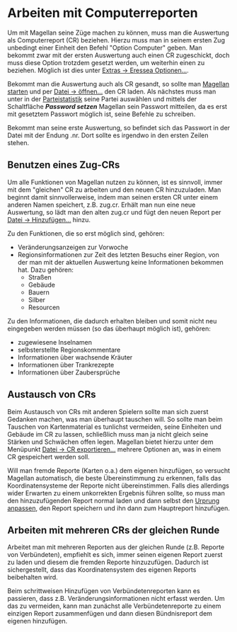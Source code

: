# Arbeiten mit Computerreporten

  Um mit Magellan seine Züge machen zu können, muss man die Auswertung als
  Computerreport (CR) beziehen. Hierzu muss man in seinem ersten Zug
  unbedingt einer Einheit den Befehl "Option Computer" geben. Man bekommt
  zwar mit der ersten Auswertung auch einen CR zugeschickt, doch muss diese
  Option trotzdem gesetzt werden, um weiterhin einen zu beziehen. Möglich
  ist dies unter [Extras -&gt; Eressea Optionen...](../../menus/extras/factionstatistics/#eresseaoptions).

Bekommt man die Auswertung auch als CR gesandt, so sollte man [Magellan starten](/de/faq#Kommandozeilenstart) und per [Datei -&gt; öffnen...](../menus/file/open.html) den CR laden.
  Als nächstes muss man unter in der [Parteistatistik](../menus/extras/factionstatistics.html) seine
  Partei auswählen und mittels der Schaltfläche <b><i>Password setzen</i></b> Magellan sein Passwort mitteilen, da es erst mit gesetztem
  Passwort möglich ist, seine Befehle zu schreiben.

  Bekommt man seine erste Auswertung, so befindet sich das Passwort in der
  Datei mit der Endung .nr. Dort sollte es irgendwo in den ersten Zeilen
  stehen.

## Benutzen eines Zug-CRs

  Um alle Funktionen von Magellan nutzen zu können, ist es sinnvoll, immer
  mit dem "gleichen" CR zu arbeiten und den neuen CR hinzuzuladen. Man
  beginnt damit sinnvollerweise, indem man seinen ersten CR unter einem
  anderen Namen speichert, z.B. zug.cr. Erhält man nun eine neue
  Auswertung, so lädt man den alten zug.cr und fügt den neuen Report per [Datei -&gt; Hinzufügen...](../../menus/file/add/) hinzu.

  Zu den Funktionen, die so erst möglich sind, gehören:

* Veränderungsanzeigen zur Vorwoche
* Regionsinformationen zur Zeit des letzten Besuchs einer Region, von der man mit der aktuellen Auswertung keine Informationen bekommen hat. Dazu gehören:
  * Straßen
  * Gebäude
  * Bauern
  * Silber
  * Resourcen


Zu den Informationen, die dadurch erhalten bleiben und somit nicht neu
eingegeben werden müssen (so das überhaupt möglich ist), gehören:

* zugewiesene Inselnamen
* selbsterstellte Regionskommentare
* Informationen über wachsende Kräuter
* Informationen über Trankrezepte
* Informationen über Zaubersprüche

## Austausch von CRs

Beim Austausch von CRs mit anderen Spielern sollte man sich zuerst
Gedanken machen, was man überhaupt tauschen will. So sollte man beim
Tauschen von Kartenmaterial es tunlichst vermeiden, seine Einheiten und
Gebäude im CR zu lassen, schließlich muss man ja nicht gleich seine
Stärken und Schwächen offen legen. Magellan bietet hierzu unter dem
Menüpunkt [Datei -&gt; CR exportieren...](../../menus/file/crexport/) mehrere Optionen an, was in einem CR gespeichert
werden soll.

Will man fremde Reporte (Karten o.a.) dem eigenen hinzufügen, so versucht
  Magellan automatisch, die beste Übereinstimmung zu erkennen, falls das
  Koordinatensysteme der Reporte nicht übereinstimmen. Falls dies
  allerdings wider Erwarten zu einem unkorrekten Ergebnis führen sollte, so
  muss man den hinzuzufügenden Report normal laden und dann selbst den [Urprung anpassen](../../menus/map/origin), den Report
  speichern und ihn dann zum Hauptreport hinzufügen.

## Arbeiten mit mehreren CRs der gleichen Runde

  Arbeitet man mit mehreren Reporten aus der gleichen Runde (z.B. Reporte
  von Verbündeten), empfiehlt es sich, immer seinen eigenen Report zuerst
  zu laden und diesem die fremden Reporte hinzuzufügen. Dadurch ist
  sichergestellt, dass das Koordinatensystem des eigenen Reports
  beibehalten wird.

  Beim schrittweisen Hinzufügen von Verbündetenreporten kann es passieren,
  dass z.B. Veränderungsinformationen nicht erfasst werden. Um das zu
  vermeiden, kann man zunächst alle Verbündetenreporte zu einem einzigen
  Report zusammenfügen und dann diesen Bündnisreport dem eigenen
  hinzufügen.
